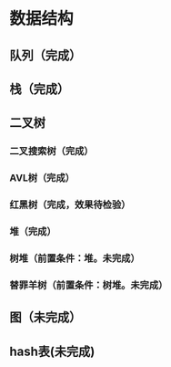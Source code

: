 # 数据结构

## 队列（完成）

## 栈（完成）

## 二叉树
### 二叉搜索树（完成）
### AVL树（完成）
### 红黑树（完成，效果待检验）

### 堆（完成）
### 树堆（前置条件：堆。未完成）
### 替罪羊树（前置条件：树堆。未完成）

## 图（未完成）

## hash表(未完成)